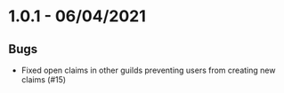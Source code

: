 # 1.0.1 - 06/04/2021

## Bugs

- Fixed open claims in other guilds preventing users from creating new claims (#15)
